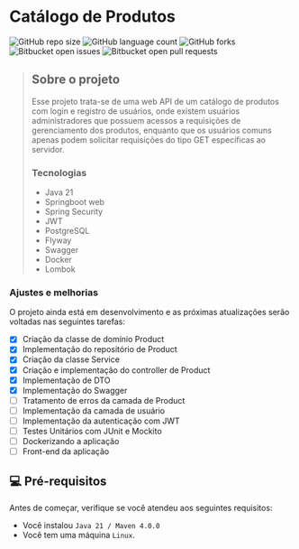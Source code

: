 # Catálogo de Produtos

![GitHub repo size](https://img.shields.io/github/repo-size/Cartaloop/catalog-authentication?style=for-the-badge)
![GitHub language count](https://img.shields.io/github/languages/count/Cartaloop/catalog-authentication?style=for-the-badge)
![GitHub forks](https://img.shields.io/github/forks/Cartaloop/catalog-authentication?style=for-the-badge)
![Bitbucket open issues](https://img.shields.io/bitbucket/issues/Cartaloop/catalog-authentication?style=for-the-badge)
![Bitbucket open pull requests](https://img.shields.io/bitbucket/pr-raw/Cartaloop/catalog-authentication?style=for-the-badge)

> ## Sobre o projeto
> Esse projeto trata-se de uma web API de um catálogo de produtos com login e registro de usuários, onde existem usuários administradores que possuem acessos a requisições de gerenciamento dos produtos, enquanto que os usuários comuns apenas podem solicitar requisições do tipo GET específicas ao servidor.
> ### Tecnologias
> - Java 21
> - Springboot web
> - Spring Security
> - JWT
> - PostgreSQL
> - Flyway
> - Swagger
> - Docker
> - Lombok

### Ajustes e melhorias

O projeto ainda está em desenvolvimento e as próximas atualizações serão voltadas nas seguintes tarefas:

- [x] Criação da classe de domínio Product
- [x] Implementação do repositório de Product
- [x] Criação da classe Service
- [x] Criação e implementação do controller de Product
- [x] Implementação de DTO
- [x] Implementação do Swagger
- [ ] Tratamento de erros da camada de Product
- [ ] Implementação da camada de usuário
- [ ] Implementação da autenticação com JWT
- [ ] Testes Unitários com JUnit e Mockito
- [ ] Dockerizando a aplicação
- [ ] Front-end da aplicação

## 💻 Pré-requisitos

Antes de começar, verifique se você atendeu aos seguintes requisitos:

- Você instalou `Java 21 / Maven 4.0.0`
- Você tem uma máquina `Linux`.


